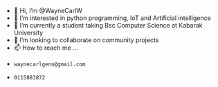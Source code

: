 - 👋 Hi, I’m @WayneCarlW
- 👀 I’m interested in python programming, IoT and Artificial intelligence 
- 🌱 I’m currently a student taking Bsc Computer Science at Kabarak University 
- 💞️ I’m looking to collaborate on community projects 
- 📫 How to reach me ...
-     waynecarlgeno@gmail.com
-     0115883872

<!---
WayneCarlW/WayneCarlW is a ✨ special ✨ repository because its `README.md` (this file) appears on your GitHub profile.
You can click the Preview link to take a look at your changes.
--->
